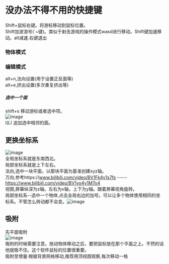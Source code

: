 # 没办法不得不用的快捷键           
Shift+鼠标右键。将游标移动到鼠标位置。          
Shift加波浪号(`~键)。类似于射击游戏的操作模式wasd进行移动。Shift键加速移动。alt减速.右键退出

### 物体模式     

### 编辑模式    
alt+n,法向设置(用于设置正反面等)         
alt+e,挤出设置(多次重复挤出等)             
##### 选中一个面     
 shift+s  移动游标或者选中项。        
 ![image](https://github.com/cancundeyingzi/rizhi/assets/73635883/3e6bdaf2-b62e-4d09-923e-aef83b9fb6b4)                 
l(L)    追加选中相邻的面。









## 更换坐标系
![image](https://github.com/cancundeyingzi/rizhi/assets/73635883/db360b16-c08d-41cb-87a9-d25bc9ef2d5f)                 
全局坐标系就是东南西北。        
局部坐标系就是上下左右。      
法向,选中一块平面，以那块平面为基准创建xyz轴。        
万向,参考https://www.bilibili.com/video/BV1Fk4y1s7fs   -----  https://www.bilibili.com/video/BV1vo4y1M7o4          
视图,屏幕纵深为z轴。左右为x轴，上下为y轴。跟着屏幕视角旋转。        
局部坐标系--选中一个物体,点击全局右边的加号。可以让多个物体使用相同的坐标系。不管怎么转动都不会变。![image](https://github.com/cancundeyingzi/rizhi/assets/73635883/debc9283-01c1-4a55-8aa1-adc721bbf77c)


##  吸附
先平面吸附            
![image](https://github.com/cancundeyingzi/rizhi/assets/73635883/a08a1cc6-d63e-4d5e-ba12-5bab530b0a08)      
吸附的时候需要注意。拖动物体移动之后，要把鼠标放在那个平面之上。不然的话他就吸不住。这个软件鼠标的位置很重要。                    
吸附至增量:根据背景网格移动,推荐用顶视图观察,每次移动一格
